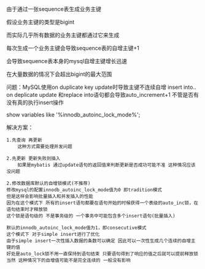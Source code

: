 ﻿由于通过一张sequence表生成业务主键

假设业务主键的类型是bigint 

而实际几乎所有数据的业务主键都通过它来生成 

每次生成一个业务主键会导致sequence表的自增主键+1

会导致sequence表本身的mysql自增主键增长迅速 

在大量数据的情况下会超出bigint的最大范围


问题：MySQL使用on duplicate key update时导致主键不连续自增
	  insert into.. on deplicate update 和replace into语句都会导致auto_increment+1 不管是否有没有真的执行insert操作
	  
show variables like '%innodb_autoinc_lock_mode%';

解决方案：

	1.先查询 再更新
		这种方式需要处理并发问题
	
	2.先更新 更新失败则插入
		如果是mybatis 通过update语句的返回值来判断更新是否成功可能不准 这种情况应该没问题

	2.修改数据库默认的自增锁模式(不推荐)
	修改mysql的配置innodb_autoinc_lock_mode值为0 即tradition模式
	但是这样会影响批量插入和并发插入的性能 
	因为在这个模式下 所有的insert语句都要在语句开始的时候获得一个表级的auto_inc锁，在语句结束时才释放锁
	这个锁是语句级的 不是事务级的 一个事务中可能包含多个insert语句(批量插入) 
	
	默认的innodb_autoinc_lock_mode值为1，即consecutive模式
	这个模式下 对于simple insert进行了优化
	由于simple insert一次性插入数据的条数可以确定 因此可以一次性生成几个连续的自增主键的值
	好处是auto_lock锁不用一直保持到语句结束 只要语句得到了响应的值之后就可以提前释放锁
	当然 这种情况下的自增值可能不是完全连续的 一般没有影响
